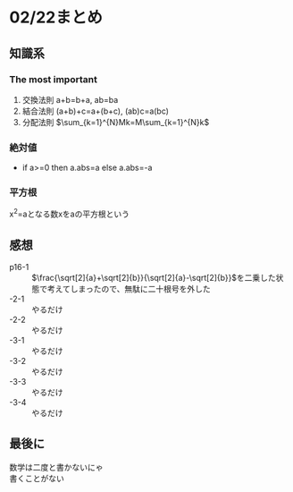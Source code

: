 # 02/22まとめ
## 知識系
### The most important
1. 交換法則 a+b=b+a, ab=ba
2. 結合法則 (a+b)+c=a+(b+c), (ab)c=a(bc)
3. 分配法則 $\sum_{k=1}^{N}Mk=M\sum_{k=1}^{N}k$
### 絶対値
+ if a>=0 then a.abs=a else a.abs=-a
### 平方根
x<sup>2</sup>=aとなる数xをaの平方根という
## 感想
<dl>
  <dt>p16-1</dt>
  <dd>$\frac{\sqrt[2]{a}+\sqrt[2]{b}}{\sqrt[2]{a}-\sqrt[2]{b}}$を二乗した状態で考えてしまったので、無駄に二十根号を外した</dd>
  <dt>-2-1</dt>
  <dd>やるだけ</dd>
  <dt>-2-2</dt>
  <dd>やるだけ</dd>
  <dt>-3-1</dt>
  <dd>やるだけ</dd>
  <dt>-3-2</dt>
  <dd>やるだけ</dd>
  <dt>-3-3</dt>
  <dd>やるだけ</dd>
  <dt>-3-4</dt>
  <dd>やるだけ</dd>
</dl>  

## 最後に  
数学は二度と書かないにゃ  
書くことがない
